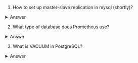 1. How to set up master-slave replication in mysql (shortly)?

<details>
  <summary>Answer</summary>

2 servers are required: master and slave.

1. We install the same version of MySQL server on both servers.
2. We enable the database server on both servers.
3. We configure master - in `/etc/my.cnf` we set the following values:
```
# select server ID, any number, better to start with 1
server-id = 1
# binary file path
log_bin = /var/log/mysql/mysql-bin.log
# database name
binlog_do_db = newdatabase
```
Restart the database server.
4. We connect to the master server, create a user and assign him rights to perform replication.
```
mysql -u root -p <пароль root сервера БД>
GRANT REPLICATION SLAVE ON *.* TO 'slave_user'@'%' IDENTIFIED BY 'password';
FLUSH PRIVILEGES;
```
5. On the master server, we make a database dump with table locks.
```
mysqldump -u root -p --lock-all-tables newdatabase > newdatabase.sql
```
6. We transfer the database dump to the slave server, create a database with the same name and import the database.
```
CREATE DATABASE newdatabase;
mysql -u root -p newdatabase < newdatabase.sql
```
7. Setup slave в `/etc/my.cnf`:
```
# Slave ID, convenient to select the next number after the Master
server-id = 2
# Path relay log
relay-log = /var/log/mysql/mysql-relay-bin.log
# Path bin master log
log_bin = /var/log/mysql/mysql-bin.log
# database
binlog_do_db = newdatabase
```
Restart the database server.
8. We start replication on the slave server.
```
CHANGE MASTER TO MASTER_HOST='10.10.0.1', MASTER_USER='slave_user', MASTER_PASSWORD='password',
MASTER_LOG_FILE = 'mysql-bin.000001', MASTER_LOG_POS = 107;
##We take the specified values ​​from the Master settings.
After this, we start replication on the Slave:
START SLAVE;
```
9. Checking the replication status:
```
SHOW SLAVE STATUSG
```

</details>

2. What type of database does Prometheus use?

<details>
  <summary>Answe</summary>

Prometheus use TSDB (time series database).

</details>

3. What is VACUUM in PostgreSQL?

<details>
  <summary>Answer</summary>

VACUUM reclaims space occupied by "dead" tuples. In normal PostgreSQL operations, tuples deleted or obsoleted by an update are not physically removed from the table; they remain there until a VACUUM is issued. Therefore, it is necessary to periodically run VACUUM, especially for frequently modified tables.

Without a parameter, VACUUM processes all tables in the current database that the current user can vacate. If a table name is passed as a parameter, VACUUM processes only that table.

A simple VACUUM (without FULL) only frees space and makes it available for reuse. This form of the command can run concurrently with normal table read and write operations, since it does not require an exclusive lock. However, the freed space is not returned to the operating system (in most cases); it is simply left available for data in the same table. VACUUM FULL rewrites the entire contents of a table to a new disk file that contains nothing extra, allowing unused space to be returned to the operating system. This form is much slower and requires an exclusive lock for each table processed.

</details>